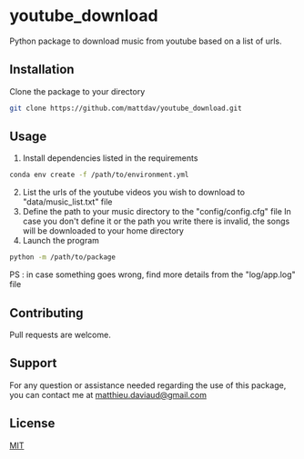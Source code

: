 # youtube_download

Python package to download music from youtube based on a list of urls.

## Installation

Clone the package to your directory
```bash
git clone https://github.com/mattdav/youtube_download.git
```

## Usage

1) Install dependencies listed in the requirements
```bash
conda env create -f /path/to/environment.yml
```
2) List the urls of the youtube videos you wish to download to "data/music_list.txt" file
3) Define the path to your music directory to the "config/config.cfg" file
In case you don't define it or the path you write there is invalid, the songs will be downloaded to your home directory
4) Launch the program
```bash
python -m /path/to/package
```
PS : in case something goes wrong, find more details from the "log/app.log" file

## Contributing
Pull requests are welcome.

## Support

For any question or assistance needed regarding the use of this package, you can contact me at matthieu.daviaud@gmail.com

## License
[MIT](https://choosealicense.com/licenses/mit/)
